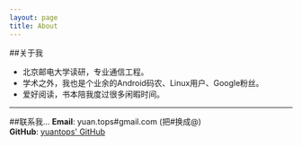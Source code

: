 ```yaml
---
layout: page
title: About
---
```


##关于我
-  北京邮电大学读研，专业通信工程。  
-  学术之外，我也是个业余的Android码农、Linux用户、Google粉丝。
-  爱好阅读，书本陪我度过很多闲暇时间。

*****

##联系我...
**Email**: yuan.tops#gmail.com (把#换成@)  
**GitHub**: [yuantops' GitHub](https://github.com/yuantops)  

